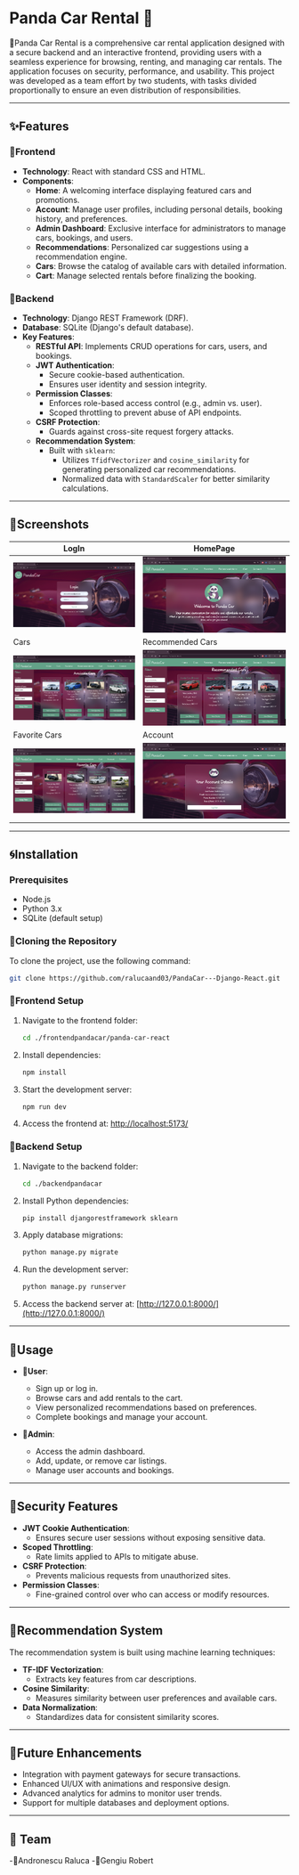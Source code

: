 # Panda Car Rental 🐼

🐼Panda Car Rental is a comprehensive car rental application designed with a secure backend and an interactive frontend, providing users with a seamless experience for browsing, renting, and managing car rentals. The application focuses on security, performance, and usability. This project was developed as a team effort by two students, with tasks divided proportionally to ensure an even distribution of responsibilities.

---


## ✨Features

### 🌝Frontend
- **Technology**: React with standard CSS and HTML.
- **Components**:
  - **Home**: A welcoming interface displaying featured cars and promotions.
  - **Account**: Manage user profiles, including personal details, booking history, and preferences.
  - **Admin Dashboard**: Exclusive interface for administrators to manage cars, bookings, and users.
  - **Recommendations**: Personalized car suggestions using a recommendation engine.
  - **Cars**: Browse the catalog of available cars with detailed information.
  - **Cart**: Manage selected rentals before finalizing the booking.

### 🌚Backend
- **Technology**: Django REST Framework (DRF).
- **Database**: SQLite (Django's default database).
- **Key Features**:
  - **RESTful API**: Implements CRUD operations for cars, users, and bookings.
  - **JWT Authentication**:
    - Secure cookie-based authentication.
    - Ensures user identity and session integrity.
  - **Permission Classes**:
    - Enforces role-based access control (e.g., admin vs. user).
    - Scoped throttling to prevent abuse of API endpoints.
  - **CSRF Protection**:
    - Guards against cross-site request forgery attacks.
  - **Recommendation System**:
    - Built with `sklearn`:
      - Utilizes `TfidfVectorizer` and `cosine_similarity` for generating personalized car recommendations.
      - Normalized data with `StandardScaler` for better similarity calculations.

---
## 🎨Screenshots 

| LogIn | HomePage |
| --- | --- |
|![Login](./Images/login.png)  | ![HomePage](./Images/homepage.png)  |
| Cars | Recommended Cars |
|![Login](./Images/cars.png)  | ![HomePage](./Images/recommended.png)  |
| Favorite Cars | Account |
|![Login](./Images/favorite.png)  | ![HomePage](./Images/account.png)  |

---

## 🌀Installation

### Prerequisites
- Node.js
- Python 3.x
- SQLite (default setup)

### 🚗Cloning the Repository
To clone the project, use the following command:
```bash
git clone https://github.com/ralucaand03/PandaCar---Django-React.git
```

### 🌝Frontend Setup
1. Navigate to the frontend folder:
   ```bash
   cd ./frontendpandacar/panda-car-react
   ```
2. Install dependencies:
   ```bash
   npm install
   ```
3. Start the development server:
   ```bash
   npm run dev
   ```
4. Access the frontend at:
   [http://localhost:5173/](http://localhost:5173/)

### 🌚Backend Setup
1. Navigate to the backend folder:
   ```bash
   cd ./backendpandacar
   ```
2. Install Python dependencies:
   ```bash
   pip install djangorestframework sklearn
   ```
3. Apply database migrations:
   ```bash
   python manage.py migrate
   ```
4. Run the development server:
   ```bash
   python manage.py runserver
   ```
5. Access the backend server at:
   [http://127.0.0.1:8000/](http://127.0.0.1:8000/)

---

## 🤖Usage
- **🌟User**:
  - Sign up or log in.
  - Browse cars and add rentals to the cart.
  - View personalized recommendations based on preferences.
  - Complete bookings and manage your account.

- **🌟Admin**:
  - Access the admin dashboard.
  - Add, update, or remove car listings.
  - Manage user accounts and bookings.

---

## 🔐Security Features
- **JWT Cookie Authentication**:
  - Ensures secure user sessions without exposing sensitive data.
- **Scoped Throttling**:
  - Rate limits applied to APIs to mitigate abuse.
- **CSRF Protection**:
  - Prevents malicious requests from unauthorized sites.
- **Permission Classes**:
  - Fine-grained control over who can access or modify resources.

---

## 📎Recommendation System
The recommendation system is built using machine learning techniques:
- **TF-IDF Vectorization**:
  - Extracts key features from car descriptions.
- **Cosine Similarity**:
  - Measures similarity between user preferences and available cars.
- **Data Normalization**:
  - Standardizes data for consistent similarity scores.

---

## 🧩Future Enhancements
- Integration with payment gateways for secure transactions.
- Enhanced UI/UX with animations and responsive design.
- Advanced analytics for admins to monitor user trends.
- Support for multiple databases and deployment options.

---

## 👥 Team 
-🌝Andronescu Raluca
-🌚Gengiu Robert



